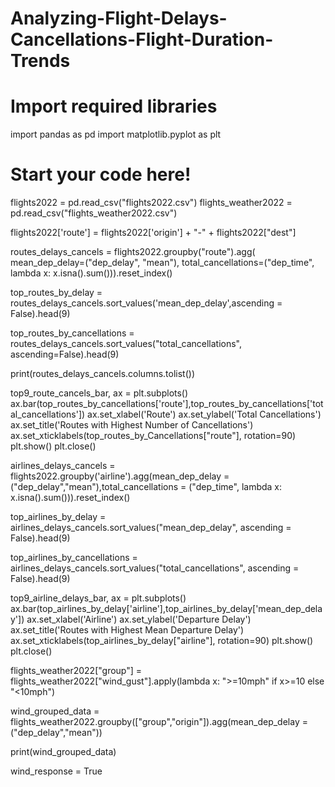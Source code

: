 # Analyzing-Flight-Delays-Cancellations-Flight-Duration-Trends
# Import required libraries
import pandas as pd
import matplotlib.pyplot as plt

# Start your code here!
flights2022 = pd.read_csv("flights2022.csv")
flights_weather2022 = pd.read_csv("flights_weather2022.csv")

flights2022['route'] = flights2022['origin'] + "-" + flights2022["dest"]

routes_delays_cancels = flights2022.groupby("route").agg(
    mean_dep_delay=("dep_delay", "mean"),
    total_cancellations=("dep_time", lambda x: x.isna().sum())).reset_index()

top_routes_by_delay = routes_delays_cancels.sort_values('mean_dep_delay',ascending = False).head(9)

top_routes_by_cancellations = routes_delays_cancels.sort_values("total_cancellations", ascending=False).head(9)

print(routes_delays_cancels.columns.tolist())

top9_route_cancels_bar, ax = plt.subplots()
ax.bar(top_routes_by_cancellations['route'],top_routes_by_cancellations['total_cancellations'])
ax.set_xlabel('Route')
ax.set_ylabel('Total Cancellations')
ax.set_title('Routes with Highest Number of Cancellations')
ax.set_xticklabels(top_routes_by_Cancellations["route"], rotation=90)
plt.show()
plt.close()

airlines_delays_cancels = flights2022.groupby('airline').agg(mean_dep_delay = ("dep_delay","mean"),total_cancellations = ("dep_time", lambda x: x.isna().sum())).reset_index()

top_airlines_by_delay = airlines_delays_cancels.sort_values("mean_dep_delay", ascending = False).head(9)

top_airlines_by_cancellations = airlines_delays_cancels.sort_values("total_cancellations", ascending = False).head(9)

top9_airline_delays_bar, ax = plt.subplots()
ax.bar(top_airlines_by_delay['airline'],top_airlines_by_delay['mean_dep_delay'])
ax.set_xlabel('Airline')
ax.set_ylabel('Departure Delay')
ax.set_title('Routes with Highest Mean Departure Delay')
ax.set_xticklabels(top_airlines_by_delay["airline"], rotation=90)
plt.show()
plt.close()

flights_weather2022["group"] = flights_weather2022["wind_gust"].apply(lambda x: ">=10mph" if x>=10 else "<10mph")

wind_grouped_data = flights_weather2022.groupby(["group","origin"]).agg(mean_dep_delay = ("dep_delay","mean"))

print(wind_grouped_data)

wind_response = True




